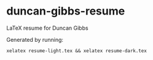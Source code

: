 # duncan-gibbs-resume
LaTeX resume for Duncan Gibbs

Generated by running:

```
xelatex resume-light.tex && xelatex resume-dark.tex
```
